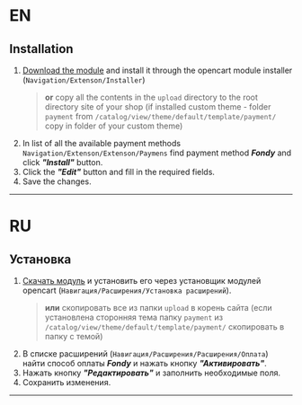 # EN

Installation
-------------
1. [Download the module](https://github.com/cloudipsp/opencart-all-versions/raw/master/for_opencart_2.3.x/fondy.ocmod.zip "Download")  and install it through the opencart module installer (``Navigation/Extenson/Installer``)
    > **or** copy all the contents in the `upload` directory to the root directory site of your shop (if installed custom theme - folder  `payment` from ```/catalog/view/theme/default/template/payment/``` copy in folder of your custom theme)
2. In list of all the available payment methods ``Navigation/Extenson/Extenson/Paymens`` find payment method ***Fondy*** and click ***"Install"*** button.
3. Click the ***"Edit"*** button and fill in the required fields.
4. Save the changes.
-------------

# RU

Установка
-------------
1. [Скачать модуль](https://github.com/cloudipsp/opencart-all-versions/raw/master/for_opencart_2.3.x/fondy.ocmod.zip "Скачать")  и установить его через установщик модулей opencart (``Навигация/Расширения/Установка расширений``).
   >**или** скопировать все из папки `upload` в корень сайта (если установлена сторонняя тема папку `payment` из ```/catalog/view/theme/default/template/payment/``` скопировать в папку с темой)
2. В списке расширений (``Навигация/Расширения/Расширения/Оплата``) найти способ оплаты ***Fondy*** и нажать кнопку ***"Активировать"***.
3. Нажать кнопку ***"Редактировать"*** и заполнить необходимые поля.
4. Сохранить изменения.

-------------